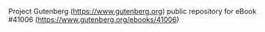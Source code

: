Project Gutenberg (https://www.gutenberg.org) public repository for eBook #41006 (https://www.gutenberg.org/ebooks/41006)
